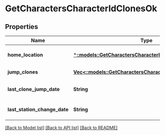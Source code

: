 # GetCharactersCharacterIdClonesOk

## Properties
Name | Type | Description | Notes
------------ | ------------- | ------------- | -------------
**home_location** | [***::models::GetCharactersCharacterIdClonesHomeLocation**](get_characters_character_id_clones_home_location.md) |  | [optional] [default to null]
**jump_clones** | [**Vec<::models::GetCharactersCharacterIdClonesJumpClone>**](get_characters_character_id_clones_jump_clone.md) | jump_clones array | [default to null]
**last_clone_jump_date** | **String** | last_clone_jump_date string | [optional] [default to null]
**last_station_change_date** | **String** | last_station_change_date string | [optional] [default to null]

[[Back to Model list]](../README.md#documentation-for-models) [[Back to API list]](../README.md#documentation-for-api-endpoints) [[Back to README]](../README.md)


